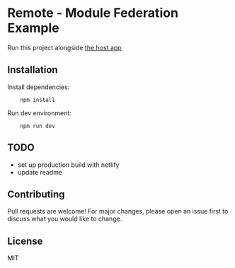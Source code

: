 # Remote - Module Federation Example

Run this project alongside [the host app](https://github.com/waldronmatt/host-module-federation-example)

## Installation

Install dependencies:

        npm install

Run dev environment:

        npm run dev

## TODO

- set up production build with netlify
- update readme

## Contributing

Pull requests are welcome! For major changes, please open an issue first to discuss what you would like to change.

## License

MIT
